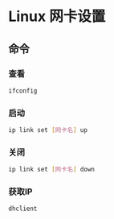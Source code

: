 <!--
 * @Description: 
 * @Version: 1.0
 * @Author: DaLao
 * @Email: dalao@xxx.com
 * @Date: 2022-07-03 18:55:10
 * @LastEditors: dalao
 * @LastEditTime: 2023-04-05 16:30:18
-->

# Linux 网卡设置

## 命令

### 查看

```sh
ifconfig
```

### 启动

```sh
ip link set [网卡名] up
```

### 关闭

```sh
ip link set [网卡名] down
```

### 获取IP

```sh
dhclient
```
